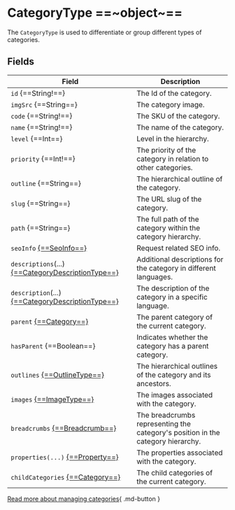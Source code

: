 # CategoryType ==~object~==

The `CategoryType` is used to differentiate or group different types of categories.

## Fields

| Field                                                                          	| Description                                                                     	|
|--------------------------------------------------------------------------------	|---------------------------------------------------------------------------------	|
| `id` {==String!==}                                                               	| The Id of the category.                                                         	|
| `imgSrc` {==String==}                                                         	| The category image.                                                             	|
| `code` {==String!==}                                                          	| The SKU of the category.                                                        	|
| `name` {==String!==}                                                       	    | The name of the category.                                                       	|
| `level` {==Int==}                                                                	| Level in the hierarchy.                                                         	|
| `priority` {==Int!==}                                                            	| The priority of the category in relation to other categories.                   	|
| `outline` {==String==}                                                           	| The hierarchical outline of the category.                                       	|
| `slug` {==String==}                                                              	| The URL slug of the category.                                                   	|
| `path` {==String==}                                                            	| The full path of the category within the category hierarchy.                    	|
| `seoInfo` [{==SeoInfo==}](../SeoInfo.md)                                      	| Request related SEO info.                                                       	|
| `descriptions`(...) [{==CategoryDescriptionType==}](CategoryDescriptionType.md)	|  Additional descriptions for the category in different languages.               	|
| `description`(...) [{==CategoryDescriptionType==}](CategoryDescriptionType.md)	| The description of the category in a specific language.                         	|
| `parent` [{==Category==}](/CategoryType.md)                                    	| The parent category of the current category.                                    	|
| `hasParent` {==Boolean==}                                                     	| Indicates whether the category has a parent category.                           	|
| `outlines` [{==OutlineType==}](../OutlineType.md)                              	| The hierarchical outlines of the category and its ancestors.                    	|
| `images` [{==ImageType==}](../ImageType.md)                                    	| The images associated with the category.                                        	|
| `breadcrumbs` [{==Breadcrumb==}](../Breadcrumb.md)                    	        | The breadcrumbs representing the category's position in the category hierarchy. 	|
| `properties(...)` [{==Property==}](../Property/Property.md)                      	| The properties associated with the category.                                    	|
| `childCategories` [{==Category==}](CategoryType.md)                              	| The child categories of the current category.                                   	|


[Read more about managing categories](https://docs.virtocommerce.org/new/user_docs/catalog/managing-categories/){ .md-button }
